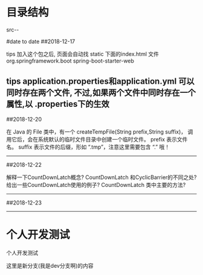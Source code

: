 # 目录结构
src--

#date to date 
##2018-12-17

tips
加入这个包之后, 页面会自动找 static 下面的index.html 文件
<dependency>
    <groupId>org.springframework.boot</groupId>
    <artifactId>spring-boot-starter-web</artifactId>
</dependency>

tips
application.properties和application.yml
可以同时存在两个文件,
不过,如果两个文件中同时存在一个属性,以 .properties下的生效
----------------------------------
##2018-12-20

在 Java 的 File 类中，有一个 createTempFile(String prefix,String suffix)，
调用它后，会在系统默认的临时文件目录中创建一个临时文件。
prefix 表示文件名。
suffix 表示文件的后缀，形如 “.tmp”，注意这里需要包含 “.” 哦！

----------------------------------
##2018-12-22

解释一下CountDownLatch概念?
CountDownLatch 和CyclicBarrier的不同之处?
给出一些CountDownLatch使用的例子?
CountDownLatch 类中主要的方法?

----------------------------------
##2018-12-23
    


----------------------------------
# 个人开发测试
 个人开发测试
 
这里是新分支(我是dev分支啊)的内容
